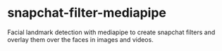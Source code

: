 # snapchat-filter-mediapipe
Facial landmark detection with mediapipe to create snapchat filters and overlay them over the faces in images and videos. 

